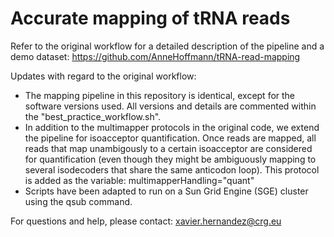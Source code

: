 # Accurate mapping of tRNA reads
Refer to the original workflow for a detailed description of the pipeline and a demo dataset: 
https://github.com/AnneHoffmann/tRNA-read-mapping

Updates with regard to the original workflow:
- The mapping pipeline in this repository is identical, except for the software versions used. All versions and details are commented within the "best_practice_workflow.sh".
- In addition to the multimapper protocols in the original code, we extend the pipeline for isoacceptor quantification. Once reads are mapped, all reads that map unambigously to a certain isoacceptor are considered for quantification (even though they might be ambiguously mapping to several isodecoders that share the same anticodon loop). This protocol is added as the variable:
multimapperHandling="quant"
- Scripts have been adapted to run on a Sun Grid Engine (SGE) cluster using the qsub command.

For questions and help, please contact: xavier.hernandez@crg.eu
